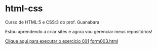 # html-css
 Curso de HTML:5 e CSS:3 do prof. Guanabara

 Estou aprendendo a criar sites e agora vou gerenciar
 meus repositórios!

 <a href="https://christian405893.github.io/html-css/exercicios/ex001/index.html">Clique aqui para executar o exercicio 001</a>
 <a href="https://christian405893.github.io/html-css/exercicios/ex025/form03.html">form003.html</a>
